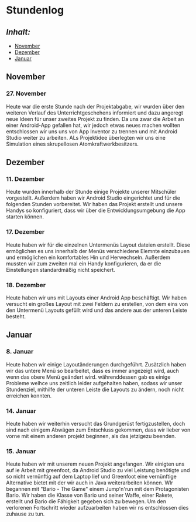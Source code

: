 # Stundenlog

## *Inhalt:* <a name="Inhalt"></a>
* [November](#November)
* [Dezember](#Dezember)
* [Januar](#Januar)


## November <a name="November"></a>

### 27. November

Heute war die erste Stunde nach der Projektabgabe, wir wurden über den weiteren Verlauf des Unterrichtgeschehens informiert und dazu angeregt neue Ideen für unser zweites Projekt zu finden. Da uns zwar die Arbeit an einer Android-App gefallen hat, wir jedoch etwas neues machen wollten entschlossen wir uns uns von App Inventor zu trennen und mit Android Studio weiter zu arbeiten. ALs Projektidee überlegten wir uns eine Simulation eines skrupellosen Atomkraftwerkbesitzers.


## Dezember <a name="Dezember"></a>

### 11. Dezember

Heute wurden innerhalb der Stunde einige Projekte unserer Mitschüler vorgestellt. Außerdem haben wir Android Studio eingerichtet und für die folgenden Stunden vorbereitet. Wir haben das Projekt erstellt und unsere Handys so konfiguriert, dass wir über die Entwicklungsumgebung die App starten können.


### 17. Dezember

Heute haben wir für die einzelnen Untermenüs Layout dateien erstellt. Diese ermöglichen es uns innerhalb der Menüs verschiedene Elemnte einzubauen und ermöglichen ein komfortables Hin und Herwechseln. Außerdem mussten wir zum zweiten mal ein Handy konfigurieren, da er die Einstellungen standardmäßig nicht speichert.


### 18. Dezember 

Heute haben wir uns mit Layouts einer Android App beschäftigt. Wir haben versucht ein großes Layout mit zwei Feldern zu erstellen, von dem eins von den Untermenü Layouts gefüllt wird und das andere aus der unteren Leiste besteht. 


## Januar <a name="Januar"></a>

### 8. Januar

Heute haben wir einige Layoutänderungen durchgeführt. Zusätzlich haben wir das untere Menü so bearbeitet, dass es immer angezeigt wird, auch wenn das obere Menü geändert wird. währenddessen gab es einige Probleme welhce uns zeitlich leider aufgehalten haben, sodass wir unser Stundenziel, mithilfe der unteren Leiste die Layouts zu ändern, noch nicht erreichen konnten. 

### 14. Januar

Heute haben wir weiterhin versucht das Grundgerüst fertigzustellen, doch sind nach einigem Abwägen zum Entschluss gekommen, dass wir lieber von vorne mit einem anderen projekt beginnen, als das jetzigezu beenden.

### 15. Januar

Heute haben wir mit unserem neuen Projekt angefangen. Wir einigten uns auf ie Arbeit mit greenfoot, da Android Studio zu viel Leistung benötigte und so nicht vernünftig auf dem Laptop lief und Greenfoot eine vernünftige Alternative bietet mit der wir auch in Java weiterarbeiten können. WIr begannen mit "Bario - The Game" einem Jump'n'run mit dem Protagonisten Bario. Wir haben die Klasse von Bario und seiner Waffe, einer Rakete, erstellt und Bario die Fähigkeit gegeben sich zu bewegen. Um den verlorenen Fortschritt wieder aufzuarbeiten haben wir ns entschlossen dies zuhause zu tun.
